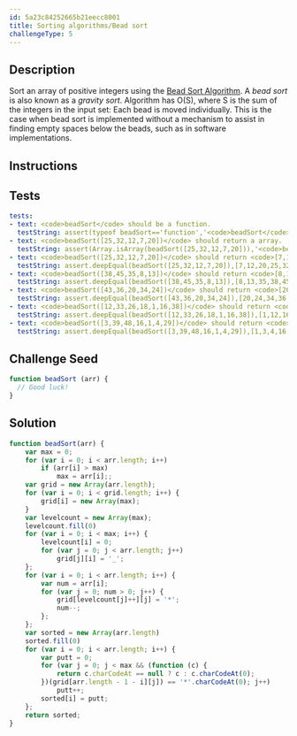 ```yaml
---
id: 5a23c84252665b21eecc8001
title: Sorting algorithms/Bead sort
challengeType: 5
---
```


## Description
<section id='description'>
Sort an array of positive integers using the <a href="https://en.wikipedia.org/wiki/Bead_sort">Bead Sort Algorithm</a>.
A  <i>bead sort</i>  is also known as a  <i>gravity sort</i>.
Algorithm has  O(S),  where  S  is the sum of the integers in the input set:  Each bead is moved individually.
This is the case when bead sort is implemented without a mechanism to assist in finding empty spaces below the beads, such as in software implementations.
</section>

## Instructions
<section id='instructions'>

</section>

## Tests
<section id='tests'>

``` yml
tests:
- text: <code>beadSort</code> should be a function.
  testString: assert(typeof beadSort=='function','<code>beadSort</code> should be a function.');
- text: <code>beadSort([25,32,12,7,20])</code> should return a array.
  testString: assert(Array.isArray(beadSort([25,32,12,7,20])),'<code>beadSort([25,32,12,7,20])</code> should return a array.');
- text: <code>beadSort([25,32,12,7,20])</code> should return <code>[7,12,20,25,32]</code>.
  testString: assert.deepEqual(beadSort([25,32,12,7,20]),[7,12,20,25,32],'<code>beadSort([25,32,12,7,20])</code> should return <code>[7,12,20,25,32]</code>.');
- text: <code>beadSort([38,45,35,8,13])</code> should return <code>[8,13,35,38,45]</code>.
  testString: assert.deepEqual(beadSort([38,45,35,8,13]),[8,13,35,38,45],'<code>beadSort([38,45,35,8,13])</code> should return <code>[8,13,35,38,45]</code>.');
- text: <code>beadSort([43,36,20,34,24])</code> should return <code>[20,24,34,36,43]</code>.
  testString: assert.deepEqual(beadSort([43,36,20,34,24]),[20,24,34,36,43],'<code>beadSort([43,36,20,34,24])</code> should return <code>[20,24,34,36,43]</code>.');
- text: <code>beadSort([12,33,26,18,1,16,38])</code> should return <code>[1,12,16,18,26,33,38]</code>.
  testString: assert.deepEqual(beadSort([12,33,26,18,1,16,38]),[1,12,16,18,26,33,38],'<code>beadSort([12,33,26,18,1,16,38])</code> should return <code>[1,12,16,18,26,33,38]</code>.');
- text: <code>beadSort([3,39,48,16,1,4,29])</code> should return <code>[1,3,4,16,29,39,48]</code>.
  testString: assert.deepEqual(beadSort([3,39,48,16,1,4,29]),[1,3,4,16,29,39,48],'<code>beadSort([3,39,48,16,1,4,29])</code> should return <code>[1,3,4,16,29,39,48]</code>.');
```

</section>

## Challenge Seed
<section id='challengeSeed'>
<div id='js-seed'>

```js
function beadSort (arr) {
  // Good luck!
}
```

</div>
</section>

## Solution
<section id='solution'>

```js
function beadSort(arr) {
    var max = 0;
    for (var i = 0; i < arr.length; i++)
        if (arr[i] > max)
            max = arr[i];;
    var grid = new Array(arr.length);
    for (var i = 0; i < grid.length; i++) {
        grid[i] = new Array(max);
    }
    var levelcount = new Array(max);
    levelcount.fill(0)
    for (var i = 0; i < max; i++) {
        levelcount[i] = 0;
        for (var j = 0; j < arr.length; j++)
            grid[j][i] = '_';
    };
    for (var i = 0; i < arr.length; i++) {
        var num = arr[i];
        for (var j = 0; num > 0; j++) {
            grid[levelcount[j]++][j] = '*';
            num--;
        };
    };
    var sorted = new Array(arr.length)
    sorted.fill(0)
    for (var i = 0; i < arr.length; i++) {
        var putt = 0;
        for (var j = 0; j < max && (function (c) {
            return c.charCodeAt == null ? c : c.charCodeAt(0);
        })(grid[arr.length - 1 - i][j]) == '*'.charCodeAt(0); j++)
            putt++;
        sorted[i] = putt;
    };
    return sorted;
}
```

</section>